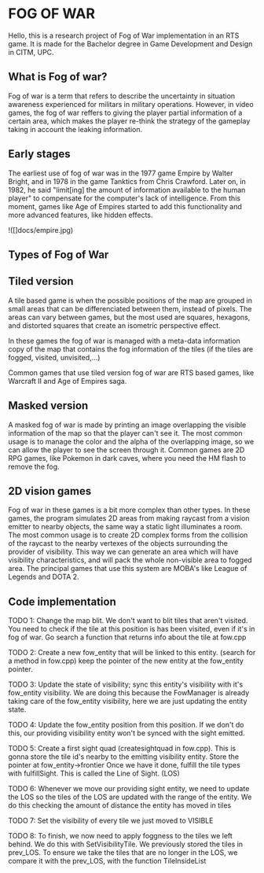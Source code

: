 # FOG OF WAR

Hello, this is a research project of Fog of War implementation in an RTS game. It is made for the Bachelor degree in Game Development and Design in CITM, UPC.

## What is Fog of war?

Fog of war is a term that refers to describe the uncertainty in situation awareness experienced for militars in military operations. However, in video games, the fog of war reffers to giving the player partial information of a certain area, which makes the player re-think the strategy of the gameplay taking in account the leaking information. 

## Early stages

The earliest use of fog of war was in the 1977 game Empire by Walter Bright, and in 1978 in the game Tanktics from Chris Crawford. Later on, in 1982, he said "limit[ing] the amount of information available to the human player" to compensate for the computer's lack of intelligence.
From this moment, games like Age of Empires started to add this functionality and more advanced features, like hidden effects. 

!([]docs/empire.jpg)

## Types of Fog of War

## Tiled version

A tile based game is when the possible positions of the map are grouped in small areas that can be differenciated between them, instead of pixels. The areas can vary between games, but the most used are squares, hexagons, and distorted squares that create an isometric perspective effect. 

In these games the fog of war is managed with a meta-data information copy of the map that contains the fog information of the tiles (if the tiles are fogged, visited, unvisited,...)

Common games that use tiled version fog of war are RTS based games, like Warcraft II and Age of Empires saga. 

## Masked version

A masked fog of war is made by printing an image overlapping the visible information of the map so that the player can't see it.
The most common usage is to manage the color and the alpha of the overlapping image, so we can allow the player to see the screen through it. 
Common games are 2D RPG games, like Pokemon in dark caves, where you need the HM flash to remove the fog. 

## 2D vision games

Fog of war in these games is a bit more complex than other types. In these games, the program simulates 2D areas from making raycast from a vision emitter to nearby objects, the same way a static light illuminates a room. The most common usage is to create 2D complex forms from the collision of the raycast to the nearby vertexes of the objects surrounding the provider of visibility. This way we can generate an area which will have visibility characteristics, and will pack the whole non-visible area to fogged area. The principal games that use this system are MOBA's like League of Legends and DOTA 2. 

## Code implementation

TODO 1: Change the map blit. We don't want to blit tiles that aren't visited. 
You need to check if the tile at this position is has been visited, even if it's in fog of war.
Go search a function that returns info about the tile at fow.cpp


TODO 2: Create a new fow_entity that will be linked to this entity. (search for a method in fow.cpp)
keep the pointer of the new entity at the fow_entity pointer. 

TODO 3: Update the state of visibility; sync this entity's visibility with it's fow_entity visibility.
We are doing this because the FowManager is already taking care of the fow_entity visibility, here we are just updating the entity state.

TODO 4: Update the fow_entity position from this position. 
If we don't do this, our providing visibility entity won't be synced with the sight emitted.

TODO 5: Create a first sight quad (createsightquad in fow.cpp). This is gonna store the tile id's nearby to the emitting visibility entity.
Store the pointer at fow_entity->frontier
Once we have it done, fulfill the tile types with fulfillSight. This is called the Line of Sight. (LOS)

TODO 6: Whenever we move our providing sight entity, we need to update the LOS so the tiles of the LOS are updated with the range of the entity.
We do this checking the amount of distance the entity has moved in tiles

TODO 7: Set the visibility of every tile we just moved to VISIBLE

TODO 8: To finish, we now need to apply foggness to the tiles we left behind. We do this with SetVisibilityTile. 
We previously stored the tiles in prev_LOS. 
To ensure we take the tiles that are no longer in the LOS, we compare it with the prev_LOS, with the function TileInsideList
